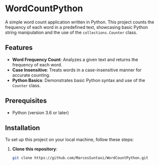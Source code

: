 # WordCountPython

A simple word count application written in Python. This project counts the frequency of each word in a predefined text, showcasing basic Python string manipulation and the use of the `collections.Counter` class.

## Features

- **Word Frequency Count**: Analyzes a given text and returns the frequency of each word.
- **Case Insensitive**: Treats words in a case-insensitive manner for accurate counting.
- **Python Basics**: Demonstrates basic Python syntax and use of the `Counter` class.

## Prerequisites

- Python (version 3.6 or later)

## Installation

To set up this project on your local machine, follow these steps:

1. **Clone this repository**:
   ```bash
   git clone https://github.com/MarcosSuntaxi/WordCountPython.git
